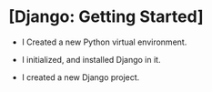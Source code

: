 # [Django: Getting Started]

* I Created a new Python virtual environment.

* I initialized, and installed Django in it.

* I created a new Django project.
